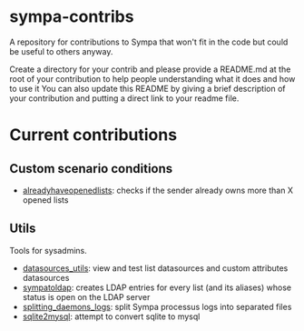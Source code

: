 # sympa-contribs

A repository for contributions to Sympa that won't fit in the code but could be
useful to others anyway.

Create a directory for your contrib and please provide a README.md at the root
of your contribution to help people understanding what it does and how to use
it You can also update this README by giving a brief description of your contribution and putting a direct link to your readme file.

# Current contributions

## Custom scenario conditions

* [alreadyhaveopenedlists](custom-conditions/alreadyhaveopenedlists/README.md): checks if the sender already owns more than X opened lists

## Utils

Tools for sysadmins.

* [datasources_utils](utils/datasources_utils/README.md): view and test list datasources and custom attributes datasources
* [sympatoldap](utils/sympatoldap/README.md): creates LDAP entries for every list (and its aliases) whose status is open on the LDAP server
* [splitting_daemons_logs](utils/splitting_daemons_logs/README.md): split Sympa processus logs into separated files
* [sqlite2mysql](utils/sqlite2mysql/README.md): attempt to convert sqlite to mysql

